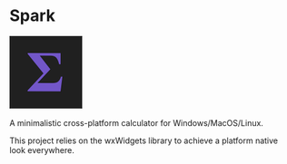 # Spark
<img src="./icon/icon.png" width="128" height="128" />

A minimalistic cross-platform calculator for Windows/MacOS/Linux.

This project relies on the wxWidgets library to achieve a platform native look everywhere.
